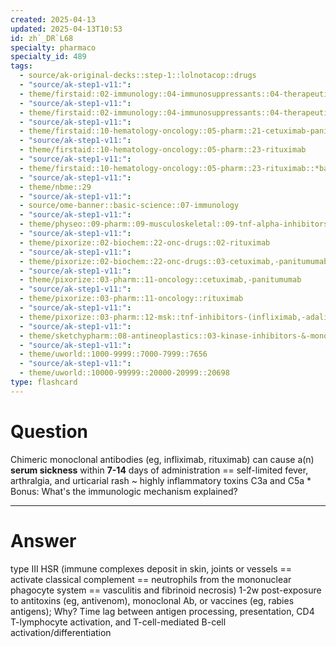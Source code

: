 ```yaml
---
created: 2025-04-13
updated: 2025-04-13T10:53
id: zh`_DR`L68
specialty: pharmaco
specialty_id: 489
tags:
  - source/ak-original-decks::step-1::lolnotacop::drugs
  - "source/ak-step1-v11:": 
  - theme/firstaid::02-immunology::04-immunosuppressants::04-therapeutic-antibodies
  - "source/ak-step1-v11:": 
  - theme/firstaid::02-immunology::04-immunosuppressants::04-therapeutic-antibodies::*basics
  - "source/ak-step1-v11:": 
  - theme/firstaid::10-hematology-oncology::05-pharm::21-cetuximab-panitumumab
  - "source/ak-step1-v11:": 
  - theme/firstaid::10-hematology-oncology::05-pharm::23-rituximab
  - "source/ak-step1-v11:": 
  - theme/firstaid::10-hematology-oncology::05-pharm::23-rituximab::*basics
  - "source/ak-step1-v11:": 
  - theme/nbme::29
  - "source/ak-step1-v11:": 
  - source/ome-banner::basic-science::07-immunology
  - "source/ak-step1-v11:": 
  - theme/physeo::09-pharm::09-musculoskeletal::09-tnf-alpha-inhibitors
  - "source/ak-step1-v11:": 
  - theme/pixorize::02-biochem::22-onc-drugs::02-rituximab
  - "source/ak-step1-v11:": 
  - theme/pixorize::02-biochem::22-onc-drugs::03-cetuximab,-panitumumab
  - "source/ak-step1-v11:": 
  - theme/pixorize::03-pharm::11-oncology::cetuximab,-panitumumab
  - "source/ak-step1-v11:": 
  - theme/pixorize::03-pharm::11-oncology::rituximab
  - "source/ak-step1-v11:": 
  - theme/pixorize::03-pharm::12-msk::tnf-inhibitors-(infliximab,-adalimumab.-certolizumab,-golimumab)
  - "source/ak-step1-v11:": 
  - theme/sketchypharm::08-antineoplastics::03-kinase-inhibitors-&-monoclonal-antibodies::02-rituximab,-cetuximab,-bevacizumab,-alemtuzumab,-trastuzumab
  - "source/ak-step1-v11:": 
  - theme/uworld::1000-9999::7000-7999::7656
  - "source/ak-step1-v11:": 
  - theme/uworld::10000-99999::20000-20999::20698
type: flashcard
---
```


# Question
Chimeric monoclonal antibodies (eg, infliximab, rituximab) can cause a(n) **serum sickness** within **7-14** days of administration == self-limited fever, arthralgia, and urticarial rash ~ highly inflammatory toxins C3a and C5a  * Bonus: What's the immunologic mechanism explained?

---

# Answer
type III HSR (immune complexes deposit in skin, joints or vessels == activate classical complement == neutrophils from the mononuclear phagocyte system == vasculitis and fibrinoid necrosis)    1-2w post-exposure to antitoxins (eg, antivenom), monoclonal Ab, or vaccines (eg, rabies antigens);  Why? Time lag between antigen processing, presentation, CD4 T-lymphocyte activation, and T-cell-mediated B-cell activation/differentiation